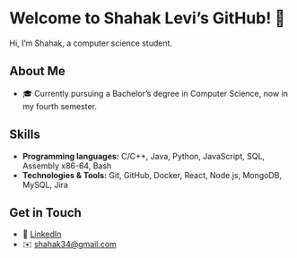 # Welcome to Shahak Levi’s GitHub! 👋

Hi, I’m Shahak, a computer science student.

## About Me

* 🎓 Currently pursuing a Bachelor’s degree in Computer Science, now in my fourth semester.

## Skills

* **Programming languages:** C/C++, Java, Python, JavaScript, SQL, Assembly x86-64, Bash
* **Technologies & Tools:** Git, GitHub, Docker, React, Node.js, MongoDB, MySQL, Jira

## Get in Touch

* 🔗 [LinkedIn](www.linkedin.com/in/shahak-levi)
* ✉️ [shahak34@gmail.com](mailto:shahak34@gmail.com)
